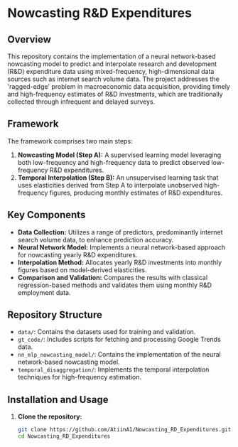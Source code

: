 # Nowcasting R&D Expenditures

## Overview

This repository contains the implementation of a neural network-based nowcasting model to predict and interpolate research and development (R&D) expenditure data using mixed-frequency, high-dimensional data sources such as internet search volume data. The project addresses the 'ragged-edge' problem in macroeconomic data acquisition, providing timely and high-frequency estimates of R&D investments, which are traditionally collected through infrequent and delayed surveys.

## Framework

The framework comprises two main steps:
1. **Nowcasting Model (Step A):** A supervised learning model leveraging both low-frequency and high-frequency data to predict observed low-frequency R&D expenditures.
2. **Temporal Interpolation (Step B):** An unsupervised learning task that uses elasticities derived from Step A to interpolate unobserved high-frequency figures, producing monthly estimates of R&D expenditures.

## Key Components

- **Data Collection:** Utilizes a range of predictors, predominantly internet search volume data, to enhance prediction accuracy.
- **Neural Network Model:** Implements a neural network-based approach for nowcasting yearly R&D expenditures.
- **Interpolation Method:** Allocates yearly R&D investments into monthly figures based on model-derived elasticities.
- **Comparison and Validation:** Compares the results with classical regression-based methods and validates them using monthly R&D employment data.

## Repository Structure

- `data/`: Contains the datasets used for training and validation.
- `gt_code/`: Includes scripts for fetching and processing Google Trends data.
- `nn_mlp_nowcasting_model/`: Contains the implementation of the neural network-based nowcasting model.
- `temporal_disaggregation/`: Implements the temporal interpolation techniques for high-frequency estimation.

## Installation and Usage

1. **Clone the repository:**
   ```sh
   git clone https://github.com/AtiinA1/Nowcasting_RD_Expenditures.git
   cd Nowcasting_RD_Expenditures
   
